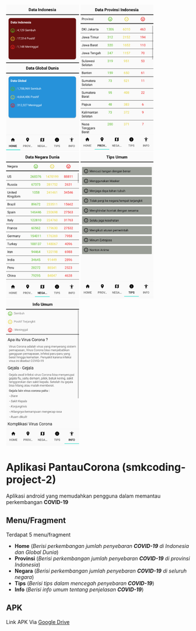 
<img src="https://github.com/rayangj/smkcoding-project-2/blob/master/g1.png" width="200px" height="400px">
<img src="https://github.com/rayangj/smkcoding-project-2/blob/master/g2.png" width="200px" height="400px">
<img src="https://github.com/rayangj/smkcoding-project-2/blob/master/g3.png" width="200px" height="400px">
<img src="https://github.com/rayangj/smkcoding-project-2/blob/master/g4.png" width="200px" height="400px">
<img src="https://github.com/rayangj/smkcoding-project-2/blob/master/g5.png" width="200px" height="400px">

# Aplikasi PantauCorona (smkcoding-project-2)
Aplikasi android yang memudahkan pengguna dalam memantau perkembangan <b>COVID-19</b>

## Menu/Fragment
  Terdapat 5 menu/fragment
  - <b>Home</b> (<i>Berisi perkembangan jumlah penyebaran <b>COVID-19</b> di Indonesia dan Global Dunia</i>)
  - <b>Provinsi</b> (<i>Berisi perkembangan jumlah penyebaran <b>COVID-19</b> di provinsi Indonesia</i>)
  - <b>Negara</b> (<i>Berisi perkembangan jumlah penyebaran <b>COVID-19</b> di seluruh negara</i>)
  - <b>Tips</b> (<i>Berisi tips dalam mencegah penyebaran <b>COVID-19</b></i>)
  - <b>Info</b> (<i>Berisi info umum tentang penjelasan <b>COVID-19</b></i>)
  
## APK
Link APK Via <a href="https://drive.google.com/open?id=11EKYYosDYmznR8eWSeR7OhvoQ0GRthA0">Google Drive</a>
